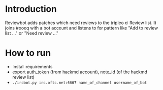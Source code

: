# Introduction

Reviewbot adds patches which need reviews to the tripleo ci Review list.
It joins #oooq with a bot account and listens to for pattern like "Add to review list ..." or "Need review ..."

# How to run
- Install requirements
- export auth_token (from hackmd account), note_id (of the hackmd review list) 
- `./ircbot.py irc.oftc.net:6667 name_of_channel username_of_bot`


